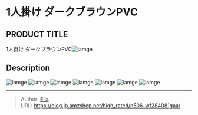 # 1人掛け ダークブラウンPVC


## PRODUCT TITLE 

1人掛け ダークブラウンPVC![iamge](https://b2bfiles1.gigab2b.cn/image/wkseller/7404/pu_sofa/20210517_f18e8f1647c776391c50709878502318.jpg)

## Description











![iamge](https://b2bfiles1.gigab2b.cn/image/wkseller/7404/pu_sofa/20210517_0911de52a91e71c02acb997f71c77dd6.jpg)
![iamge](https://b2bfiles1.gigab2b.cn/image/wkseller/7404/pu_sofa/20210517_0d6d6f8ee73ce7f0fbf092e0c19e816e.jpg)
![iamge](https://b2bfiles1.gigab2b.cn/image/wkseller/7404/pu_sofa/20210517_51ab26bcfda10cc82d8aac4bed8a80aa.jpg)
![iamge](https://b2bfiles1.gigab2b.cn/image/wkseller/7404/pu_sofa/20210517_62344e2cbfa542b9d46dfbea86220495.jpg)
![iamge](https://b2bfiles1.gigab2b.cn/image/wkseller/7404/pu_sofa/20210517_77b2b3c533a502450d0f6abc247329b8.jpg)
![iamge](https://b2bfiles1.gigab2b.cn/image/wkseller/7404/pu_sofa/20210517_9efaf4a6460fe917d35e5cb06fc60286.jpg)
![iamge](nan)


---

> Author: [Ella](https://blog.jp.amzshop.net/)  
> URL: https://blog.jp.amzshop.net/high_rated/n506-wf284081gaa/  

